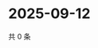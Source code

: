 # 2025-09-12

共 0 条

<!-- BEGIN ZHIHUVIDEO -->
<!-- 最后更新时间 Fri Sep 12 2025 01:09:10 GMT+0800 (China Standard Time) -->

<!-- END ZHIHUVIDEO -->
